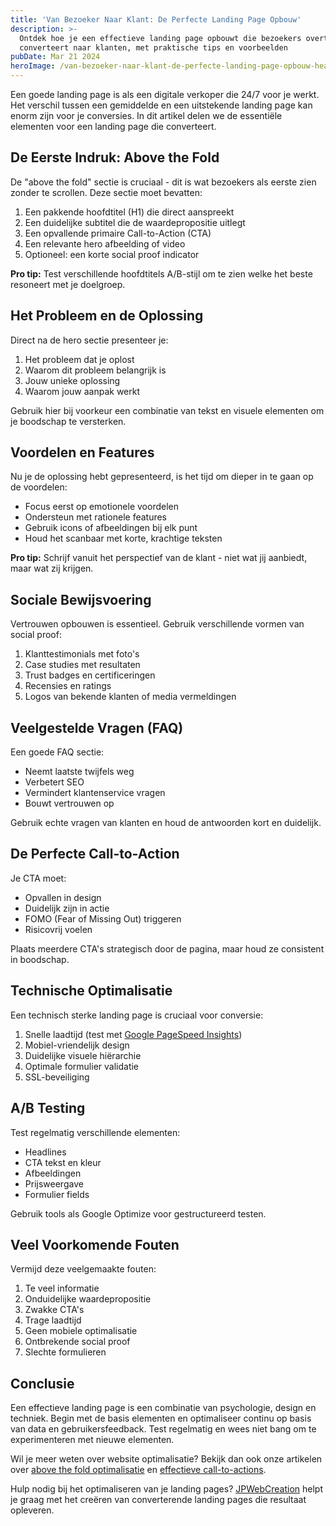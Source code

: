 ```yaml
---
title: 'Van Bezoeker Naar Klant: De Perfecte Landing Page Opbouw'
description: >-
  Ontdek hoe je een effectieve landing page opbouwt die bezoekers overtuigt en
  converteert naar klanten, met praktische tips en voorbeelden
pubDate: Mar 21 2024
heroImage: /van-bezoeker-naar-klant-de-perfecte-landing-page-opbouw-header.jpg
---
```


Een goede landing page is als een digitale verkoper die 24/7 voor je werkt. Het verschil tussen een gemiddelde en een uitstekende landing page kan enorm zijn voor je conversies. In dit artikel delen we de essentiële elementen voor een landing page die converteert.

## De Eerste Indruk: Above the Fold

De "above the fold" sectie is cruciaal - dit is wat bezoekers als eerste zien zonder te scrollen. Deze sectie moet bevatten:

1. Een pakkende hoofdtitel (H1) die direct aanspreekt
2. Een duidelijke subtitel die de waardepropositie uitlegt
3. Een opvallende primaire Call-to-Action (CTA)
4. Een relevante hero afbeelding of video
5. Optioneel: een korte social proof indicator

**Pro tip:** Test verschillende hoofdtitels A/B-stijl om te zien welke het beste resoneert met je doelgroep.

## Het Probleem en de Oplossing

Direct na de hero sectie presenteer je:

1. Het probleem dat je oplost
2. Waarom dit probleem belangrijk is
3. Jouw unieke oplossing
4. Waarom jouw aanpak werkt

Gebruik hier bij voorkeur een combinatie van tekst en visuele elementen om je boodschap te versterken.

## Voordelen en Features

Nu je de oplossing hebt gepresenteerd, is het tijd om dieper in te gaan op de voordelen:

- Focus eerst op emotionele voordelen
- Ondersteun met rationele features
- Gebruik icons of afbeeldingen bij elk punt
- Houd het scanbaar met korte, krachtige teksten

**Pro tip:** Schrijf vanuit het perspectief van de klant - niet wat jij aanbiedt, maar wat zij krijgen.

## Sociale Bewijsvoering

Vertrouwen opbouwen is essentieel. Gebruik verschillende vormen van social proof:

1. Klanttestimonials met foto's
2. Case studies met resultaten
3. Trust badges en certificeringen
4. Recensies en ratings
5. Logos van bekende klanten of media vermeldingen

## Veelgestelde Vragen (FAQ)

Een goede FAQ sectie:
- Neemt laatste twijfels weg
- Verbetert SEO
- Vermindert klantenservice vragen
- Bouwt vertrouwen op

Gebruik echte vragen van klanten en houd de antwoorden kort en duidelijk.

## De Perfecte Call-to-Action

Je CTA moet:
- Opvallen in design
- Duidelijk zijn in actie
- FOMO (Fear of Missing Out) triggeren
- Risicovrij voelen

Plaats meerdere CTA's strategisch door de pagina, maar houd ze consistent in boodschap.

## Technische Optimalisatie

Een technisch sterke landing page is cruciaal voor conversie:

1. Snelle laadtijd (test met [Google PageSpeed Insights](https://pagespeed.web.dev/?utm_source=psi&utm_medium=redirect[external]))
2. Mobiel-vriendelijk design
3. Duidelijke visuele hiërarchie
4. Optimale formulier validatie
5. SSL-beveiliging

## A/B Testing

Test regelmatig verschillende elementen:
- Headlines
- CTA tekst en kleur
- Afbeeldingen
- Prijsweergave
- Formulier fields

Gebruik tools als Google Optimize voor gestructureerd testen.

## Veel Voorkomende Fouten

Vermijd deze veelgemaakte fouten:

1. Te veel informatie
2. Onduidelijke waardepropositie
3. Zwakke CTA's
4. Trage laadtijd
5. Geen mobiele optimalisatie
6. Ontbrekende social proof
7. Slechte formulieren

## Conclusie

Een effectieve landing page is een combinatie van psychologie, design en techniek. Begin met de basis elementen en optimaliseer continu op basis van data en gebruikersfeedback. Test regelmatig en wees niet bang om te experimenteren met nieuwe elementen.

Wil je meer weten over website optimalisatie? Bekijk dan ook onze artikelen over [above the fold optimalisatie](/blog/above-the-fold-optimalisatie) en [effectieve call-to-actions](/blog/effectieve-call-to-actions).

Hulp nodig bij het optimaliseren van je landing pages? [JPWebCreation](https://jpwebcreation.nl[external]) helpt je graag met het creëren van converterende landing pages die resultaat opleveren. 
